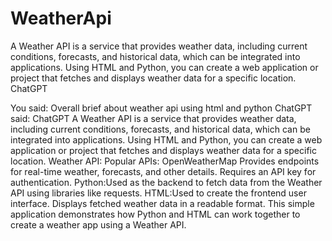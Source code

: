 # WeatherApi
A Weather API is a service that provides weather data, including current conditions, forecasts, and historical data, which can be integrated into applications. Using HTML and Python, you can create a web application or project that fetches and displays weather data for a specific location.
ChatGPT

You said:
Overall brief about weather api using html and python 
ChatGPT said:
ChatGPT
A Weather API is a service that provides weather data, including current conditions, forecasts, and historical data, which can be integrated into applications. Using HTML and Python, you can create a web application or project that fetches and displays weather data for a specific location.
Weather API:
Popular APIs: OpenWeatherMap
Provides endpoints for real-time weather, forecasts, and other details.
Requires an API key for authentication.
Python:Used as the backend to fetch data from the Weather API using libraries like requests.
HTML:Used to create the frontend user interface.
Displays fetched weather data in a readable format.
This simple application demonstrates how Python and HTML can work together to create a weather app using a Weather API.
